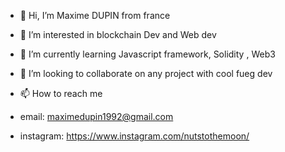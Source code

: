 - 👋 Hi, I’m Maxime DUPIN from france


- 👀 I’m interested in blockchain Dev and Web dev
- 🌱 I’m currently learning Javascript framework, Solidity , Web3 
- 💞️ I’m looking to collaborate on any project with cool fueg dev
- 📫 How to reach me 
- email: maximedupin1992@gmail.com
- instagram: https://www.instagram.com/nutstothemoon/

<!---
Nutstothemoo/Nutstothemoo is a ✨ special ✨ repository because its `README.md` (this file) appears on your GitHub profile.
You can click the Preview link to take a look at your changes.
--->
